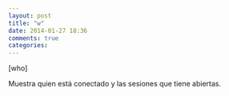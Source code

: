 ```yaml
---
layout: post
title: "w"
date: 2014-01-27 18:36
comments: true
categories: 
---
```

[who]

Muestra quien está conectado y las sesiones que tiene abiertas.

